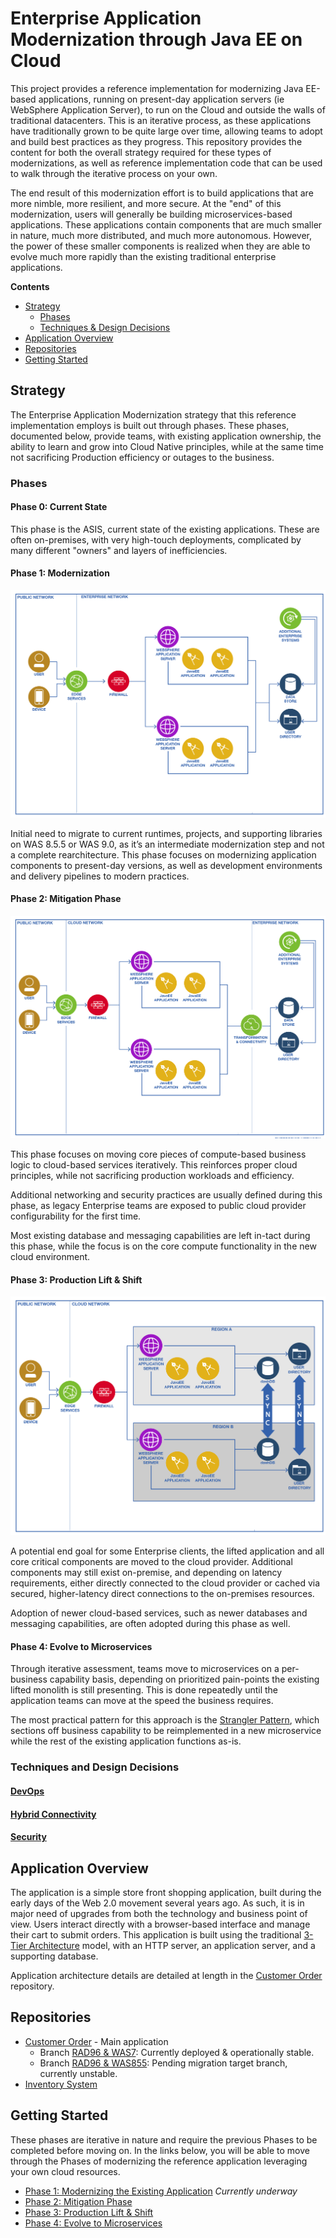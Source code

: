 # Enterprise Application Modernization through Java EE on Cloud

This project provides a reference implementation for modernizing Java EE-based applications, running on present-day application servers (ie WebSphere Application Server), to run on the Cloud and outside the walls of traditional datacenters.  This is an iterative process, as these applications have traditionally grown to be quite large over time, allowing teams to adopt and build best practices as they progress.  This repository provides the content for both the overall strategy required for these types of modernizations, as well as reference implementation code that can be used to walk through the iterative process on your own.

The end result of this modernization effort is to build applications that are more nimble, more resilient, and more secure.  At the "end" of this modernization, users will generally be building microservices-based applications.  These applications contain components that are much smaller in nature, much more distributed, and much more autonomous.  However, the power of these smaller components is realized when they are able to evolve much more rapidly than the existing traditional enterprise applications.  

**Contents**
- [Strategy](#strategy)
  - [Phases](#phases)
  - [Techniques & Design Decisions](#techniques-and-design-decisions)
- [Application Overview](#application-overview)
- [Repositories](#repositories)
- [Getting Started](#getting-started)


## Strategy

The Enterprise Application Modernization strategy that this reference implementation employs is built out through phases.  These phases, documented below, provide teams, with existing application ownership, the ability to learn and grow into Cloud Native principles, while at the same time not sacrificing Production efficiency or outages to the business.

### Phases

#### **Phase 0: Current State**

This phase is the ASIS, current state of the existing applications.  These are often on-premises, with very high-touch deployments, complicated by many different "owners" and layers of inefficiencies.  

#### **Phase 1: Modernization**

![Phase 1 Application Architecture](static/imgs/apparch-pc-phase1-onprem.png?raw=true)

Initial need to migrate to current runtimes, projects, and supporting libraries on WAS 8.5.5 or WAS 9.0, as it’s an intermediate modernization step and not a complete rearchitecture.  This phase focuses on modernizing application components to present-day versions, as well as development environments and delivery pipelines to modern practices.

#### **Phase 2: Mitigation Phase**

![Phase 2 Application Architecture](static/imgs/apparch-pc-phase2-hybrid-dev.png?raw=true)

This phase focuses on moving core pieces of compute-based business logic to cloud-based services iteratively.  This reinforces proper cloud principles, while not sacrificing production workloads and efficiency.  

Additional networking and security practices are usually defined during this phase, as legacy Enterprise teams are exposed to public cloud provider configurability for the first time.  

Most existing database and messaging capabilities are left in-tact during this phase, while the focus is on the core compute functionality in the new cloud environment.

#### **Phase 3: Production Lift & Shift**

![Phase 3 Application Architecture](static/imgs/apparch-pc-phase3-cloud-prod.png?raw=true)

A potential end goal for some Enterprise clients, the lifted application and all core critical components are moved to the cloud provider.  Additional components may still exist on-premise, and depending on latency requirements, either directly connected to the cloud provider or cached via secured, higher-latency direct connections to the on-premises resources.

Adoption of newer cloud-based services, such as newer databases and messaging capabilities, are often adopted during this phase as well.

#### **Phase 4: Evolve to Microservices**

Through iterative assessment, teams move to microservices on a per-business capability basis, depending on prioritized pain-points the existing lifted monolith is still presenting.  This is done repeatedly until the application teams can move at the speed the business requires.

The most practical pattern for this approach is the [Strangler Pattern](https://www.ibm.com/developerworks/cloud/library/cl-strangler-application-pattern-microservices-apps-trs/index.html), which sections off business capability to be reimplemented in a new microservice while the rest of the existing application functions as-is.  


### Techniques and Design Decisions

#### [DevOps](aspects/devops.md)

#### [Hybrid Connectivity](aspects/hybrid-connectivity.md)

#### [Security](aspects/security.md)

## Application Overview

The application is a simple store front shopping application, built during the early days of the Web 2.0 movement several years ago.  As such, it is in major need of upgrades from both the technology and business point of view.  Users interact directly with a browser-based interface and manage their cart to submit orders.  This application is built using the traditional [3-Tier Architecture](#tbd) model, with an HTTP server, an application server, and a supporting database.

Application architecture details are detailed at length in the [Customer Order](https://github.com/ibm-cloud-architecture/refarch-jee-customerorder#application-overview) repository.

## Repositories

- [Customer Order](https://github.com/ibm-cloud-architecture/refarch-jee-customerorder) - Main application
  - Branch [RAD96 & WAS7](https://github.com/ibm-cloud-architecture/refarch-jee-customerorder/tree/rad96-was70): Currently deployed & operationally stable.
  - Branch [RAD96 & WAS855](https://github.com/ibm-cloud-architecture/refarch-jee-customerorder/tree/rad-96-was855): Pending migration target branch, currently unstable.
- [Inventory System](https://github.com/ibm-cloud-architecture/refarch-jee-inventorysystem)

## Getting Started

These phases are iterative in nature and require the previous Phases to be completed before moving on.  In the links below, you will be able to move through the Phases of modernizing the reference application leveraging your own cloud resources.

- [Phase 1: Modernizing the Existing Application](phases/phase1.md) _Currently underway_
- [Phase 2: Mitigation Phase](#phase-2-mitigation-phase)
- [Phase 3: Production Lift & Shift](#phase-3-production-lift--shift)
- [Phase 4: Evolve to Microservices](#phase-4-evolve-to-microservices)

